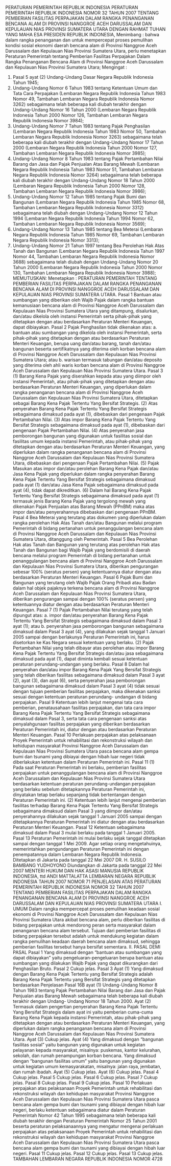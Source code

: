  PERATURAN PEMERINTAH REPUBLIK INDONESIA PERATURAN PEMERINTAH REPUBLIK INDONESIA NOMOR 32 TAHUN 2007 TENTANG PEMBERIAN FASILITAS PERPAJAKAN DALAM RANGKA PENANGANAN BENCANA ALAM DI PROVINSI NANGGROE ACEH DARUSSALAM DAN KEPULAUAN NIAS PROVINSI SUMATERA UTARA
DENGAN RAHMAT TUHAN YANG MAHA ESA PRESIDEN REPUBLIK INDONESIA,
Menimbang :
 bahwa dalam rangka penanganan dan untuk mempercepat proses pemulihan kondisi sosial ekonomi daerah bencana alam di Provinsi Nanggroe Aceh Darussalam dan Kepulauan Nias Provinsi Sumatera Utara, perlu menetapkan Peraturan Pemerintah tentang Pemberian Fasilitas Perpajakan Dalam Rangka Penanganan Bencana Alam di Provinsi Nanggroe Aceh Darussalam dan Kepulauan Nias Provinsi Sumatera Utara;
Mengingat :

1. Pasal 5 ayat (2) Undang-Undang Dasar Negara Republik Indonesia Tahun 1945;
2. Undang-Undang Nomor 6 Tahun 1983 tentang Ketentuan Umum dan Tata Cara Perpajakan (Lembaran Negara Republik Indonesia Tahun 1983 Nomor 49, Tambahan Lembaran Negara Republik Indonesia Nomor 3262) sebagaimana telah beberapa kali diubah terakhir dengan Undang-Undang Nomor 16 Tahun 2000 (Lembaran Negara Republik Indonesia Tahun 2000 Nomor 126, Tambahan Lembaran Negara Republik Indonesia Nomor 3984);
3. Undang-Undang Nomor 7 Tahun 1983 tentang Pajak Penghasilan (Lembaran Negara Republik Indonesia Tahun 1983 Nomor 50, Tambahan Lembaran Negara Republik Indonesia Nomor 3263) sebagaimana telah beberapa kali diubah terakhir dengan Undang-Undang Nomor 17 Tahun 2000 (Lembaran Negara Republik Indonesia Tahun 2000 Nomor 127, Tambahan Lembaran Negara Republik Indonesia Nomor 3985);
4. Undang-Undang Nomor 8 Tahun 1983 tentang Pajak Pertambahan Nilai Barang dan Jasa dan Pajak Penjualan Atas Barang Mewah (Lembaran Negara Republik Indonesia Tahun 1983 Nomor 51, Tambahan Lembaran Negara Republik Indonesia Nomor 3264) sebagaimana telah beberapa kali diubah terakhir dengan Undang-Undang Nomor 18 Tahun 2000 (Lembaran Negara Republik Indonesia Tahun 2000 Nomor 128, Tambahan Lembaran Negara Republik Indonesia Nomor 3986);
5. Undang-Undang Nomor 12 Tahun 1985 tentang Pajak Bumi dan Bangunan (Lembaran Negara Republik Indonesia Tahun 1985 Nomor 68, Tambahan Lembaran Negara Republik Indonesia Nomor 3312) sebagaimana telah diubah dengan Undang-Undang Nomor 12 Tahun 1994 (Lembaran Negara Republik Indonesia Tahun 1994 Nomor 62, Tambahan Lembaran Negara Republik Indonesia Nomor 3569);
6. Undang-Undang Nomor 13 Tahun 1985 tentang Bea Meterai (Lembaran Negara Republik Indonesia Tahun 1985 Nomor 69, Tambahan Lembaran Negara Republik Indonesia Nomor 3313);
7. Undang-Undang Nomor 21 Tahun 1997 tentang Bea Perolehan Hak Atas Tanah dan Bangunan (Lembaran Negara Republik Indonesia Tahun 1997 Nomor 44, Tambahan Lembaran Negara Republik Indonesia Nomor 3688) sebagaimana telah diubah dengan Undang-Undang Nomor 20 Tahun 2000 (Lembaran Negara Republik Indonesia Tahun 2000 Nomor 130, Tambahan Lembaran Negara Republik Indonesia Nomor 3988);
MEMUTUSKAN:
 Menetapkan : PERATURAN PEMERINTAH TENTANG PEMBERIAN FASILITAS PERPAJAKAN DALAM RANGKA PENANGANAN BENCANA ALAM DI PROVINSI NANGGROE ACEH DARUSSALAM DAN KEPULAUAN NIAS PROVINSI SUMATERA UTARA.
Pasal 1
Bantuan atau sumbangan yang diberikan oleh Wajib Pajak dalam rangka bantuan kemanusiaan bencana alam di Provinsi Nanggroe Aceh Darussalam dan Kepulauan Nias Provinsi Sumatera Utara yang ditampung, disalurkan, dan/atau dikelola oleh instansi Pemerintah serta pihak-pihak yang ditetapkan dengan atau berdasarkan Peraturan Menteri Keuangan, dapat dibiayakan.
Pasal 2
Pajak Penghasilan tidak dikenakan atas:
a. bantuan atau sumbangan yang dikelola oleh instansi Pemerintah, serta pihak-pihak yang ditetapkan dengan atau berdasarkan Peraturan Menteri Keuangan, berupa uang dan/atau barang, tanah dan/atau bangunan beserta sertifikatnya yang diterima oleh korban bencana alam di Provinsi Nanggroe Aceh Darussalam dan Kepulauan Nias Provinsi Sumatera Utara; atau
b. warisan termasuk tabungan dan/atau deposito yang diterima oleh ahli waris korban bencana alam di Provinsi Nanggroe Aceh Darussalam dan Kepulauan Nias Provinsi Sumatera Utara.
Pasal 3
(1) Barang Kena Pajak yang diserahkan kepada atau yang diimpor oleh instansi Pemerintah, atau pihak-pihak yang ditetapkan dengan atau berdasarkan Peraturan Menteri Keuangan, yang diperlukan dalam rangka penanganan bencana alam di Provinsi Nanggroe Aceh Darussalam dan Kepulauan Nias Provinsi Sumatera Utara, ditetapkan sebagai Barang Kena Pajak Tertentu Yang Bersifat Strategis.
(2) Atas penyerahan Barang Kena Pajak Tertentu Yang Bersifat Strategis sebagaimana dimaksud pada ayat (1), dibebaskan dari pengenaan Pajak Pertambahan Nilai.
(3) Atas impor Barang Kena Pajak Tertentu Yang Bersifat Strategis sebagaimana dimaksud pada ayat (1), dibebaskan dari pengenaan Pajak Pertambahan Nilai.
(4) Atas penyerahan jasa pemborongan bangunan yang digunakan untuk fasilitas sosial dan fasilitas umum kepada instansi Pemerintah, atau pihak-pihak yang ditetapkan dengan atau berdasarkan Peraturan Menteri Keuangan, yang diperlukan dalam rangka penanganan bencana alam di Provinsi Nanggroe Aceh Darussalam dan Kepulauan Nias Provinsi Sumatera Utara, dibebaskan dari pengenaan Pajak Pertambahan Nilai.
(5) Pajak Masukan atas impor dan/atau perolehan Barang Kena Pajak dan/atau Jasa Kena Pajak yang diperlukan dalam rangka penyerahan Barang Kena Pajak Tertentu Yang Bersifat Strategis sebagaimana dimaksud pada ayat (1) dan/atau Jasa Kena Pajak sebagaimana dimaksud pada ayat (4), tidak dapat dikreditkan.
(6) Dalam hal Barang Kena Pajak Tertentu Yang Bersifat Strategis sebagaimana dimaksud pada ayat (1) termasuk jenis Barang Kena Pajak yang tergolong mewah yang dikenakan Pajak Penjualan atas Barang Mewah (PPnBM) maka atas impor dan/atau penyerahannya dibebaskan dari pengenaan PPnBM.
Pasal 4
Bea Meterai yang terutang atas dokumen yang diperlukan dalam rangka perolehan Hak Atas Tanah dan/atau Bangunan melalui program Pemerintah di bidang pertanahan untuk penanggulangan bencana alam di Provinsi Nanggroe Aceh Darussalam dan Kepulauan Nias Provinsi Sumatera Utara, ditanggung oleh Pemerintah.
Pasal 5
Bea Perolehan Hak atas Tanah dan Bangunan yang terutang atas perolehan Hak atas Tanah dan Bangunan bagi Wajib Pajak yang berdomisili di daerah bencana melalui program Pemerintah di bidang pertanahan untuk penanggulangan bencana alam di Provinsi Nanggroe Aceh Darussalam dan Kepulauan Nias Provinsi Sumatera Utara, diberikan pengurangan sebesar 100% (seratus persen) yang ketentuannya diatur dengan atau berdasarkan Peraturan Menteri Keuangan.
Pasal 6
Pajak Bumi dan Bangunan yang terutang oleh Wajib Pajak Orang Pribadi atau Badan dalam hal objek pajaknya terkena bencana alam di Provinsi Nanggroe Aceh Darussalam dan Kepulauan Nias Provinsi Sumatera Utara, diberikan pengurangan sampai dengan 100% (seratus persen) yang ketentuannya diatur dengan atau berdasarkan Peraturan Menteri Keuangan.
Pasal 7
(1) Pajak Pertambahan Nilai terutang yang telah dipungut atas:
a. impor dan/atau penyerahan Barang Kena Pajak Tertentu Yang Bersifat Strategis sebagaimana dimaksud dalam Pasal 3 ayat (1); atau
b. penyerahan jasa pemborongan bangunan sebagaimana dimaksud dalam Pasal 3 ayat (4), yang dilakukan sejak tanggal 1 Januari 2005 sampai dengan berlakunya Peraturan Pemerintah ini, harus disetorkan ke Kas Negara sesuai ketentuan yang berlaku.
(2) Pajak Pertambahan Nilai yang telah dibayar atas perolehan atau impor Barang Kena Pajak Tertentu Yang Bersifat Strategis dan/atau jasa sebagaimana dimaksud pada ayat (1), dapat diminta kembali sesuai ketentuan peraturan perundang-undangan yang berlaku.
Pasal 8
Dalam hal penyerahan dan/atau impor Barang Kena Pajak Yang Bersifat Strategis yang telah diberikan fasilitas sebagaimana dimaksud dalam Pasal 3 ayat (2), ayat (3), dan ayat (6), serta penyerahan jasa pemborongan bangunan sebagaimana dimaksud dalam Pasal 3 ayat (4) tidak sesuai dengan tujuan pemberian fasilitas perpajakan, maka dikenakan sanksi sesuai dengan ketentuan peraturan perundang- undangan di bidang perpajakan.
Pasal 9
Ketentuan lebih lanjut mengenai tata cara pemberian, penatausahaan fasilitas perpajakan, dan tata cara impor Barang Kena Pajak Tertentu Yang Bersifat Strategis sebagaimana dimaksud dalam Pasal 3, serta tata cara pengenaan sanksi atas penyalahgunaan fasilitas perpajakan yang diberikan berdasarkan Peraturan Pemerintah ini, diatur dengan atau berdasarkan Peraturan Menteri Keuangan.
Pasal 10
Perlakuan perpajakan atas pelaksanaan Proyek Pemerintah untuk rehabilitasi dan rekonstruksi wilayah dan kehidupan masyarakat Provinsi Nanggroe Aceh Darussalam dan Kepulauan Nias Provinsi Sumatera Utara pasca bencana alam gempa bumi dan tsunami yang dibiayai dengan hibah luar negeri tidak diberlakukan ketentuan dalam Peraturan Pemerintah ini.
Pasal 11
(1) Pada saat Peraturan Pemerintah ini berlaku, pemberian fasilitas perpajakan untuk penanggulangan bencana alam di Provinsi Nanggroe Aceh Darussalam dan Kepulauan Nias Provinsi Sumatera Utara berdasarkan ketentuan peraturan perundang-undangan perpajakan yang berlaku sebelum ditetapkannya Peraturan Pemerintah ini, dinyatakan tetap berlaku sepanjang tidak bertentangan dengan Peraturan Pemerintah ini.
(2) Ketentuan lebih lanjut mengenai pemberian fasilitas terhadap Barang Kena Pajak Tertentu Yang Bersifat Strategis sebagaimana dimaksud dalam Pasal 3 yang diimpor dan/atau penyerahannya dilakukan sejak tanggal 1 Januari 2005 sampai dengan ditetapkannya Peraturan Pemerintah ini diatur dengan atau berdasarkan Peraturan Menteri Keuangan.
Pasal 12
Ketentuan sebagaimana dimaksud dalam Pasal 3 mulai berlaku pada tanggal 1 Januari 2005.
Pasal 13
Peraturan Pemerintah ini mulai berlaku sejak tanggal ditetapkan sampai dengan tanggal 1 Mei 2009.
Agar setiap orang mengetahuinya, memerintahkan pengundangan Peraturan Pemerintah ini dengan penempatannya dalam Lembaran Negara Republik Indonesia. Ditetapkan di Jakarta pada tanggal 22 Mei 2007 DR. H. SUSILO BAMBANG YUDHOYONO Diundangkan di Jakarta pada tanggal 22 Mei 2007 MENTERI HUKUM DAN HAK ASASI MANUSIA REPUBLIK INDONESIA, ttd ANDI MATTALATTA LEMBARAN NEGARA REPUBLIK INDONESIA TAHUN 2007 NOMOR 71 PENJELASAN ATAS PERATURAN PEMERINTAH REPUBLIK INDONESIA NOMOR 32 TAHUN 2007 TENTANG PEMBERIAN FASILITAS PERPAJAKAN DALAM RANGKA PENANGANAN BENCANA ALAM DI PROVINSI NANGGROE ACEH DARUSSALAM DAN KEPULAUAN NIAS PROVINSI SUMATERA UTARA I. UMUM Dalam rangka mempercepat proses pemulihan keadaan sosial ekonomi di Provinsi Nanggroe Aceh Darussalam dan Kepulauan Nias Provinsi Sumatera Utara akibat bencana alam, perlu diberikan fasilitas di bidang perpajakan untuk mendorong peran serta masyarakat dalam penanganan bencana alam tersebut. Tujuan dari pemberian fasilitas di bidang perpajakan tersebut adalah untuk mendukung kegiatan dalam rangka pemulihan keadaan daerah bencana alam dimaksud, sehingga pemberian fasilitas tersebut hanya bersifat sementara. II. PASAL DEMI PASAL
Pasal 1
Yang dimaksud dengan “bantuan atau sumbangan yang dapat dibiayakan” yaitu pengeluaran-pengeluaran berupa bantuan atau sumbangan yang dilakukan Wajib Pajak yang dapat dikurangkan dari Penghasilan Bruto.
Pasal 2
Cukup jelas.
Pasal 3
Ayat (1) Yang dimaksud dengan Barang Kena Pajak Tertentu yang Bersifat Strategis adalah Barang Kena Pajak Tertentu yang Bersifat Strategis yang ditetapkan berdasarkan Penjelasan Pasal 16B ayat (1) Undang-Undang Nomor 8 Tahun 1983 tentang Pajak Pertambahan Nilai Barang dan Jasa dan Pajak Penjualan atas Barang Mewah sebagaimana telah beberapa kali diubah terakhir dengan Undang- Undang Nomor 18 Tahun 2000. Ayat (2) Termasuk dalam pengertian penyerahan Barang Kena Pajak Tertentu Yang Bersifat Strategis dalam ayat ini yaitu pemberian cuma-cuma Barang Kena Pajak kepada instansi Pemerintah, atau pihak-pihak yang ditetapkan dengan atau berdasarkan Peraturan Menteri Keuangan, yang diperlukan dalam rangka penanganan bencana alam di Provinsi Nanggroe Aceh Darussalam dan Kepulauan Nias Provinsi Sumatera Utara. Ayat (3) Cukup jelas. Ayat (4) Yang dimaksud dengan “bangunan fasilitas sosial” yaitu bangunan yang digunakan untuk kegiatan pelayanan kepada masyarakat, misalnya: puskemas, kantor kelurahan, sekolah, dan rumah penampungan korban bencana. Yang dimaksud dengan “bangunan fasilitas umum” yaitu bangunan yang digunakan untuk kegiatan umum kemasyarakatan, misalnya: jalan raya, jembatan, dan rumah ibadah. Ayat (5) Cukup jelas. Ayat (6) Cukup jelas.
Pasal 4
Cukup jelas.
Pasal 5
Cukup jelas. Pasal 6 Cukup jelas. Pasal 7 Cukup jelas. Pasal 8 Cukup jelas. Pasal 9 Cukup jelas.
Pasal 10
Perlakuan perpajakan atas pelaksanaan Proyek Pemerintah untuk rehabilitasi dan rekonstruksi wilayah dan kehidupan masyarakat Provinsi Nanggroe Aceh Darussalam dan Kepulauan Nias Provinsi Sumatera Utara pasca bencana alam gempa bumi dan tsunami yang dibiayai dengan hibah luar negeri, berlaku ketentuan sebagaimana diatur dalam Peraturan Pemerintah Nomor 42 Tahun 1995 sebagaimana telah beberapa kali diubah terakhir dengan Peraturan Pemerintah Nomor 25 Tahun 2001 beserta peraturan pelaksanaannya yang mengatur mengenai perlakuan perpajakan atas pelaksanaan Proyek Pemerintah untuk rehabilitasi dan rekonstruksi wilayah dan kehidupan masyarakat Provinsi Nanggroe Aceh Darussalam dan Kepulauan Nias Provinsi Sumatera Utara pasca bencana alam gempa bumi dan tsunami yang dibiayai dengan hibah luar negeri.
Pasal 11
Cukup jelas.
Pasal 12
Cukup jelas.
Pasal 13
Cukup jelas. TAMBAHAN LEMBARAN NEGARA REPUBLIK INDONESIA NOMOR 4728